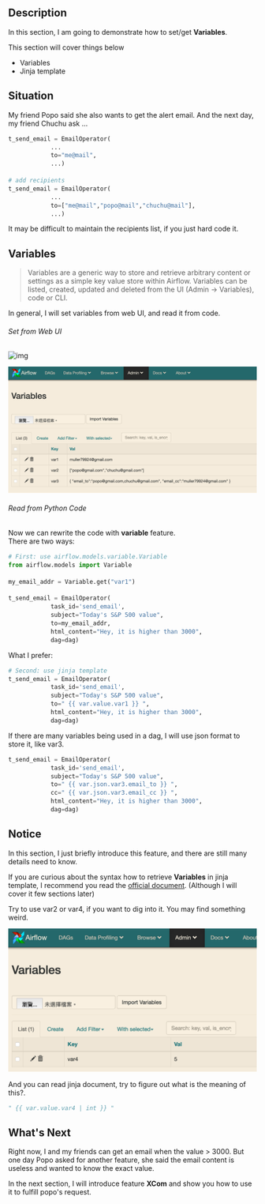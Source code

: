Description
------------
In this section, I am going to demonstrate how to set/get **Variables**.

This section will cover things below
- Variables
- Jinja template


Situation
------------
My friend Popo said she also wants to get the alert email.
And the next day, my friend Chuchu ask ...

```python
t_send_email = EmailOperator(
            ...
            to="me@mail",
            ...)

# add recipients
t_send_email = EmailOperator(
            ...
            to=["me@mail","popo@mail","chuchu@mail"],
            ...)
```

It may be difficult to maintain the recipients list, if you just hard code it.


Variables
------------
>   Variables are a generic way to store and retrieve arbitrary content or settings as a simple key value store within Airflow. Variables can be listed, created, updated and deleted from the UI (Admin -> Variables), code or CLI.

In general, I will set variables from web UI, and read it from code.

###### Set from Web UI

![img](imgs/var.gif)

![img](imgs/var.png)

###### Read from Python Code

Now we can rewrite the code with **variable** feature.
<br>
There are two ways:

```python
# First: use airflow.models.variable.Variable
from airflow.models import Variable

my_email_addr = Variable.get("var1")

t_send_email = EmailOperator(
            task_id='send_email',
            subject="Today's S&P 500 value",
            to=my_email_addr,
            html_content="Hey, it is higher than 3000",
            dag=dag)
```

What I prefer:
```python
# Second: use jinja template
t_send_email = EmailOperator(
            task_id='send_email',
            subject="Today's S&P 500 value",
            to=" {{ var.value.var1 }} ",
            html_content="Hey, it is higher than 3000",
            dag=dag)

```

If there are many variables being used in a dag, I will use json format to store it, like var3.

```python
t_send_email = EmailOperator(
            task_id='send_email',
            subject="Today's S&P 500 value",
            to=" {{ var.json.var3.email_to }} ",
            cc=" {{ var.json.var3.email_cc }} ",
            html_content="Hey, it is higher than 3000",
            dag=dag)
```


Notice
------------
In this section, I just briefly introduce this feature, and there are still many details need to know.

If you are curious about the syntax how to retrieve **Variables** in jinja template, I recommend you read the [official document](https://airflow.apache.org/concepts.html#variables). (Although I will cover it few sections later)

Try to use var2 or var4, if you want to dig into it. You may find something weird.

![img](imgs/var4.png)

And you can read jinja document, try to figure out what is the meaning of this?.
```python
" {{ var.value.var4 | int }} "
```

What's Next
------------
Right now, I and my friends can get an email when the value > 3000. But one day Popo asked for another feature, she said the email content is useless and wanted to know the exact value.

In the next section, I will introduce feature **XCom** and show you how to use it to fulfill popo's request.
